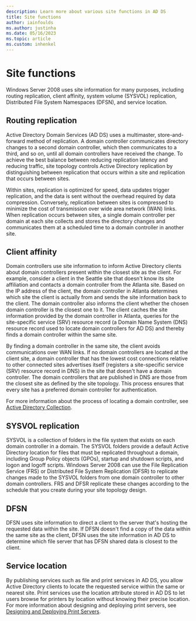 ```yaml
---
description: Learn more about various site functions in AD DS
title: Site functions
author: iainfoulds
ms.author: justinha
ms.date: 05/16/2023
ms.topic: article
ms.custom: inhenkel
---
```


# Site functions

 Windows Server 2008  uses site information for many purposes, including routing replication, client affinity, system volume (SYSVOL) replication, Distributed File System Namespaces (DFSN), and service location.

## Routing replication

Active Directory Domain Services (AD DS) uses a multimaster, store-and-forward method of replication. A domain controller communicates directory changes to a second domain controller, which then communicates to a third, and so on, until all domain controllers have received the change. To achieve the best balance between reducing replication latency and reducing traffic, site topology controls Active Directory replication by distinguishing between replication that occurs within a site and replication that occurs between sites.

Within sites, replication is optimized for speed, data updates trigger replication, and the data is sent without the overhead required by data compression. Conversely, replication between sites is compressed to minimize the cost of transmission over wide area network (WAN) links. When replication occurs between sites, a single domain controller per domain at each site collects and stores the directory changes and communicates them at a scheduled time to a domain controller in another site.

## Client affinity

Domain controllers use site information to inform Active Directory clients about domain controllers present within the closest site as the client. For example, consider a client in the Seattle site that doesn't know its site affiliation and contacts a domain controller from the Atlanta site. Based on the IP address of the client, the domain controller in Atlanta determines which site the client is actually from and sends the site information back to the client. The domain controller also informs the client whether the chosen domain controller is the closest one to it. The client caches the site information provided by the domain controller in Atlanta, queries for the site-specific service (SRV) resource record (a Domain Name System (DNS) resource record used to locate domain controllers for AD DS) and thereby finds a domain controller within the same site.

By finding a domain controller in the same site, the client avoids communications over WAN links. If no domain controllers are located at the client site, a domain controller that has the lowest cost connections relative to other connected sites advertises itself (registers a site-specific service (SRV) resource record in DNS) in the site that doesn't have a domain controller. The domain controllers that are published in DNS are those from the closest site as defined by the site topology. This process ensures that every site has a preferred domain controller for authentication.

For more information about the process of locating a domain controller, see [Active Directory Collection](/previous-versions/windows/it-pro/windows-server-2003/cc780036(v=ws.10)).

## SYSVOL replication

SYSVOL is a collection of folders in the file system that exists on each domain controller in a domain. The SYSVOL folders provide a default Active Directory location for files that must be replicated throughout a domain, including Group Policy objects (GPOs), startup and shutdown scripts, and logon and logoff scripts.  Windows Server 2008  can use the File Replication Service (FRS) or Distributed File System Replication (DFSR) to replicate changes made to the SYSVOL folders from one domain controller to other domain controllers. FRS and DFSR replicate these changes according to the schedule that you create during your site topology design.

## DFSN

DFSN uses site information to direct a client to the server that's hosting the requested data within the site. If DFSN doesn't find a copy of the data within the same site as the client, DFSN uses the site information in AD DS to determine which file server that has DFSN shared data is closest to the client.

## Service location

By publishing services such as file and print services in AD DS, you allow Active Directory clients to locate the requested service within the same or nearest site. Print services use the location attribute stored in AD DS to let users browse for printers by location without knowing their precise location. For more information about designing and deploying print servers, see [Designing and Deploying Print Servers](/previous-versions/windows/it-pro/windows-server-2003/cc785842(v=ws.10)).

